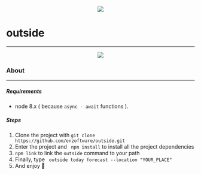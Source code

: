 <div align="center">
  
  ![](https://images.emojiterra.com/mozilla/512px/1f308.png)
  
</div>

# outside
---

<div align="center">
  
  ![](gif/outside.gif)
  
</div>


### About
---
##### Requirements
- node 8.x ( because ```async - await``` functions ).
##### Steps
1. Clone the project with ```git clone https://github.com/enzoftware/outside.git``` 
2. Enter the project and ``` npm install``` to install all the project dependencies
3. ``` npm link ``` to link the ```outside``` command to your path 
4. Finally, type ``` outside today forecast --location "YOUR_PLACE"```
5. And enjoy :rainbow:
